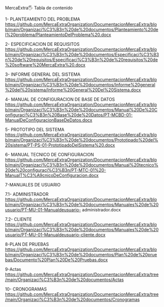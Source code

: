 MercaExtra🖐
                                                                Tabla de contenido 

1- PLANTEAMIENTO DEL PROBLEMA             https://github.com/MercaExtraOrganization/DocumentacionMercaExtra/blob/main/Organizaci%C3%B3n%20de%20documentos/Planteamiento%20del%20problema/PlanteamientoDelProblema%20.docx

2- ESPECIFICACION DE REQUISITOS
https://github.com/MercaExtraOrganization/DocumentacionMercaExtra/blob/main/Organizaci%C3%B3n%20de%20documentos/Especificaci%C3%B3n%20de%20requisitos/Especificaci%C3%B3n%20de%20requisitos%20de%20software%20MercaExtra%20.docx

3- INFORME GENERAL DEL SISTEMA
https://github.com/MercaExtraOrganization/DocumentacionMercaExtra/blob/main/Organizaci%C3%B3n%20de%20documentos/Informe%20general%20del%20sistema/Informe%20General%20Del%20Sistema.docx

4- MANUAL DE CONFIGURACION DE BASE DE DATOS 
https://github.com/MercaExtraOrganization/DocumentacionMercaExtra/blob/main/Organizaci%C3%B3n%20de%20documentos/Manual%20De%20Configuraci%C3%B3n%20Base%20de%20Datos/PT-MCBD-01-ManualDeConfiguracionBaseDeDatos.docx

5- PROTOTIPO DEL SISTEMA
https://github.com/MercaExtraOrganization/DocumentacionMercaExtra/blob/main/Organizaci%C3%B3n%20de%20documentos/Prototipado%20del%20sistema/PT-PS-01-PrototipadoDelSistema%20.docx

6- MANUAL TECNICO DE CONFIGURACION
https://github.com/MercaExtraOrganization/DocumentacionMercaExtra/blob/main/Organizaci%C3%B3n%20de%20documentos/Manual%20tecnico%20de%20configuraci%C3%B3n/PT-MTC-01%20-ManualT%C3%A9cnicoDeConfiguracion.docx

7-MANUALES DE USUARIO

 7.1- ADMINISTRADOR
 https://github.com/MercaExtraOrganization/DocumentacionMercaExtra/blob/main/Organizaci%C3%B3n%20de%20documentos/Manuales%20de%20usuario/PT-MU-01-Manualdeusuario-      administrador.docx
 
 7.2- CLIENTE
 https://github.com/MercaExtraOrganization/DocumentacionMercaExtra/blob/main/Organizaci%C3%B3n%20de%20documentos/Manuales%20de%20usuario/PT-MU-01-Manualdeusuario-cliente.docx
 
8-PLAN DE PRUEBAS
https://github.com/MercaExtraOrganization/DocumentacionMercaExtra/blob/main/Organizaci%C3%B3n%20de%20documentos/Plan%20de%20pruebas/Documento%20Plan%20De%20Pruebas.docx
                                                                                                                                
9-Actas
https://github.com/MercaExtraOrganization/DocumentacionMercaExtra/tree/main/Organizaci%C3%B3n%20de%20documentos/Actas

10- CRONOGRAMAS
https://github.com/MercaExtraOrganization/DocumentacionMercaExtra/tree/main/Organizaci%C3%B3n%20de%20documentos/Cronogramas
